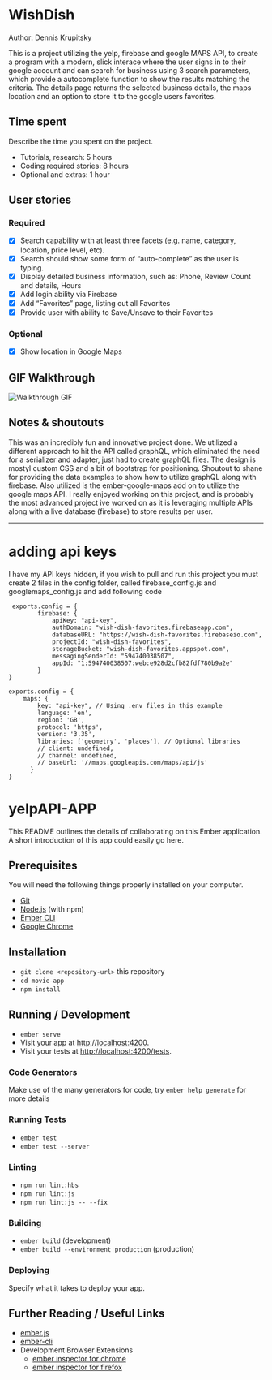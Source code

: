 # WishDish

Author: Dennis Krupitsky

This is a project utilizing the yelp, firebase and google MAPS API, to create a program with a modern, slick interace
where the user signs in to their google account and can search for business using 3 search parameters, which provide a autocomplete function to show the results matching the criteria. The details page returns the selected business details, the maps location and an option to store it to the google users favorites.

## Time spent
Describe the time you spent on the project.
 * Tutorials, research: 5 hours
 * Coding required stories: 8 hours
 * Optional and extras: 1 hour

## User stories

### Required
 * [x] Search capability with at least three facets (e.g. name, category, location, price level, etc).
 * [x] Search should show some form of “auto-complete” as the user is typing.
 * [x] Display detailed business information, such as: Phone, Review Count and details, Hours
 * [x] Add login ability via Firebase
 * [x] Add “Favorites” page, listing out all Favorites
 * [x] Provide user with ability to Save/Unsave to their Favorites

### Optional

 * [x] Show location in Google Maps

## GIF Walkthrough

![Walkthrough GIF](https://media.giphy.com/media/PiuVKPUcBD1Q2iEdK9/giphy.gif)


## Notes & shoutouts

This was an incredibly fun and innovative project done. We utilized a different approach to hit the API called graphQL, which eliminated the need for a serializer and adapter, just had to create graphQL files. The design is mostyl custom CSS and a bit of bootstrap for positioning. Shoutout to shane for providing the data examples to show how to utilize graphQL along with firebase. Also utilized is the ember-google-maps add on to utilize the google maps API. I really enjoyed working on this project, and is probably the most advanced project ive worked on as it is leveraging multiple APIs along with a live database (firebase) to store results per user. 

--------------------------------------------------------------------------------------------------------------------

# adding api keys

I have my API keys hidden, if you wish to pull and run this project you must create 2 files in the config folder, called firebase_config.js and googlemaps_config.js and add following code

``` 
 exports.config = {
        firebase: {
            apiKey: "api-key",
            authDomain: "wish-dish-favorites.firebaseapp.com",
            databaseURL: "https://wish-dish-favorites.firebaseio.com",
            projectId: "wish-dish-favorites",
            storageBucket: "wish-dish-favorites.appspot.com",
            messagingSenderId: "594740038507",
            appId: "1:594740038507:web:e928d2cfb82fdf780b9a2e"
        }
}
 ```

``` 
exports.config = {
    maps: {
        key: "api-key", // Using .env files in this example
        language: 'en',
        region: 'GB',
        protocol: 'https',
        version: '3.35',
        libraries: ['geometry', 'places'], // Optional libraries
        // client: undefined,
        // channel: undefined,
        // baseUrl: '//maps.googleapis.com/maps/api/js'
      }
}
 ```
# yelpAPI-APP

This README outlines the details of collaborating on this Ember application.
A short introduction of this app could easily go here.

## Prerequisites

You will need the following things properly installed on your computer.

* [Git](https://git-scm.com/)
* [Node.js](https://nodejs.org/) (with npm)
* [Ember CLI](https://ember-cli.com/)
* [Google Chrome](https://google.com/chrome/)

## Installation

* `git clone <repository-url>` this repository
* `cd movie-app`
* `npm install`

## Running / Development

* `ember serve`
* Visit your app at [http://localhost:4200](http://localhost:4200).
* Visit your tests at [http://localhost:4200/tests](http://localhost:4200/tests).

### Code Generators

Make use of the many generators for code, try `ember help generate` for more details

### Running Tests

* `ember test`
* `ember test --server`

### Linting

* `npm run lint:hbs`
* `npm run lint:js`
* `npm run lint:js -- --fix`

### Building

* `ember build` (development)
* `ember build --environment production` (production)

### Deploying

Specify what it takes to deploy your app.

## Further Reading / Useful Links

* [ember.js](https://emberjs.com/)
* [ember-cli](https://ember-cli.com/)
* Development Browser Extensions
  * [ember inspector for chrome](https://chrome.google.com/webstore/detail/ember-inspector/bmdblncegkenkacieihfhpjfppoconhi)
  * [ember inspector for firefox](https://addons.mozilla.org/en-US/firefox/addon/ember-inspector/)
